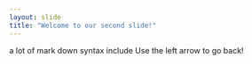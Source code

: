 ```yaml
---
layout: slide
title: "Welcome to our second slide!"
---
```

a lot of mark down syntax include
Use the left arrow to go back!
